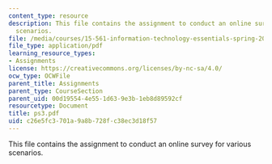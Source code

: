 ```yaml
---
content_type: resource
description: This file contains the assignment to conduct an online survey for various
  scenarios.
file: /media/courses/15-561-information-technology-essentials-spring-2005/c26e5fc3701a9a8b728fc38ec3d18f57_ps3.pdf
file_type: application/pdf
learning_resource_types:
- Assignments
license: https://creativecommons.org/licenses/by-nc-sa/4.0/
ocw_type: OCWFile
parent_title: Assignments
parent_type: CourseSection
parent_uid: 00d19554-4e55-1d63-9e3b-1eb8d89592cf
resourcetype: Document
title: ps3.pdf
uid: c26e5fc3-701a-9a8b-728f-c38ec3d18f57
---
```

This file contains the assignment to conduct an online survey for various scenarios.